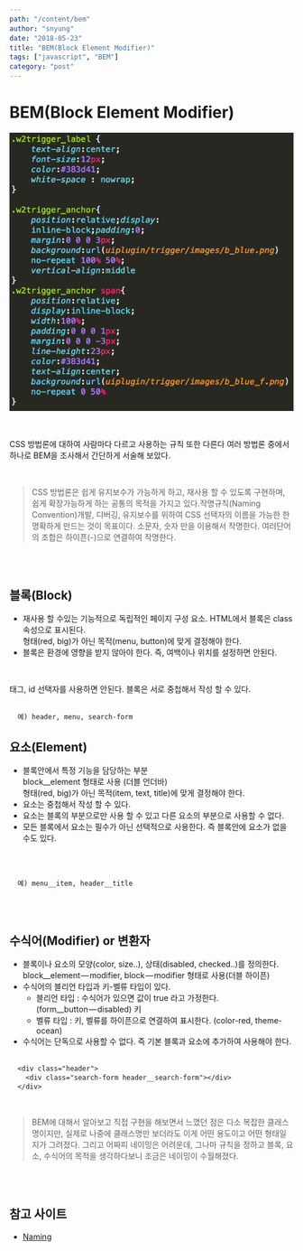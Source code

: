 ```yaml
---
path: "/content/bem"
author: "snyung"
date: "2018-05-23"
title: "BEM(Block Element Modifier)"
tags: ["javascript", "BEM"]
category: "post"
---
```


# **BEM(Block Element Modifier)**

![예시](https://github.com/SeonHyungJo/SeonHyungJo.github.io/blob/master/assets/img/BEM1.png?raw=true)

<br>

CSS 방법론에 대하여 사람마다 다르고 사용하는 규칙 또한 다른다 여러 방법론 중에서 하나로 BEM을 조사해서 간단하게 서술해 보았다.

<br>

> CSS 방법론은 쉽게 유지보수가 가능하게 하고, 재사용 할 수 있도록 구현하며, 쉽게 확장가능하게 하는 공통의 목적을 가지고 있다.작명규칙(Naming Convention)개발, 디버깅, 유지보수를 위하여 CSS 선택자의 이름을 가능한 한 명확하게 만드는 것이 목표이다.
소문자, 숫자 만을 이용해서 작명한다.
여러단어의 조합은 하이픈(-)으로 연결하여 작명한다.

<br>
<br>

## 블록(Block)

- 재사용 할 수있는 기능적으로 독립적인 페이지 구성 요소. HTML에서 블록은 class 속성으로 표시된다. <br> 형태(red, big)가 아닌 목적(menu, button)에 맞게 결정해야 한다.
- 블록은 환경에 영향을 받지 않아야 한다. 즉, 여백이나 위치를 설정하면 안된다.

<br>

태그, id 선택자를 사용하면 안된다.
블록은 서로 중첩해서 작성 할 수 있다.

```

  예) header, menu, search-form

```

## 요소(Element)

- 블록안에서 특정 기능을 담당하는 부분 <br> block__element 형태로 사용 (더블 언더바)<br> 형태(red, big)가 아닌 목적(item, text, title)에 맞게 결정해야 한다.
- 요소는 중첩해서 작성 할 수 있다.
- 요소는 블록의 부분으로만 사용 할 수 있고 다른 요소의 부분으로 사용할 수 없다.
- 모든 블록에서 요소는 필수가 아닌 선택적으로 사용한다. 즉 블록안에 요소가 없을 수도 있다.

<br>

```

  예) menu__item, header__title

```

<br>
<br>

## 수식어(Modifier) or 변환자

- 블록이나 요소의 모양(color, size..), 상태(disabled, checked..)를 정의한다.<br> block__element — modifier, block — modifier 형태로 사용(더블 하이픈)
- 수식어의 블리언 타입과 키-벨류 타입이 있다.
  - 블리언 타입 : 수식어가 있으면 값이 true 라고 가정한다.<br>(form__button — disabled) 키
  - 벨류 타입 : 키, 벨류를 하이픈으로 연결하여 표시한다. (color-red, theme-ocean)
- 수식어는 단독으로 사용할 수 없다. 즉 기본 블록과 요소에 추가하여 사용해야 한다.

``` 

  <div class="header">
    <div class="search-form header__search-form"></div>
  </div>

```

<br>

> BEM에 대해서 알아보고 직접 구현을 해보면서 느꼈던 점은 다소 복잡한 클래스 명이지만, 실제로 나중에 클래스명만 보더라도 이게 어떤 용도이고 어떤 형태일지가 그려졌다. 그리고 어짜피 네이밍은 어려운데, 그나마 규칙을 정하고 블록, 요소, 수식어의 목적을 생각하다보니 조금은 네이밍이 수월해졌다.

<br>
<br>

## 참고 사이트

- [Naming](http://getbem.com/naming/)